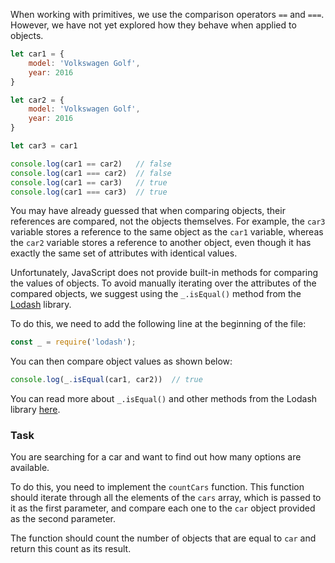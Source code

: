 When working with primitives, we use the comparison operators `==` and `===`. However, we have not yet explored how they behave when applied to objects.

```javascript
let car1 = {
    model: 'Volkswagen Golf',
    year: 2016
}

let car2 = {
    model: 'Volkswagen Golf',
    year: 2016
}

let car3 = car1

console.log(car1 == car2)   // false
console.log(car1 === car2)  // false
console.log(car1 == car3)   // true
console.log(car1 === car3)  // true
```

You may have already guessed that when comparing objects, their references are compared, not the objects themselves.
For example, the `car3` variable stores a reference to the same object as the `car1` variable, whereas the `car2` variable stores a reference to another object, 
even though it has exactly the same set of attributes with identical values.

Unfortunately, JavaScript does not provide built-in methods for comparing the values of objects. 
To avoid manually iterating over the attributes of the compared objects, we suggest using the `_.isEqual()` method from the [Lodash](https://lodash.com) library.

To do this, we need to add the following line at the beginning of the file:
```javascript
const _ = require('lodash');
```

You can then compare object values as shown below:
```javascript
console.log(_.isEqual(car1, car2))  // true
```

You can read more about `_.isEqual()` and other methods from the Lodash library [here](https://lodash.com/docs/4.17.15#isEqual).

### Task
You are searching for a car and want to find out how many options are available. 

To do this, you need to implement the `countCars` function. This function should iterate through all the elements of the `cars` array, which is passed to it as the first parameter, 
and compare each one to the `car` object provided as the second parameter. 

The function should count the number of objects that are equal to `car` and return this count as its result.
